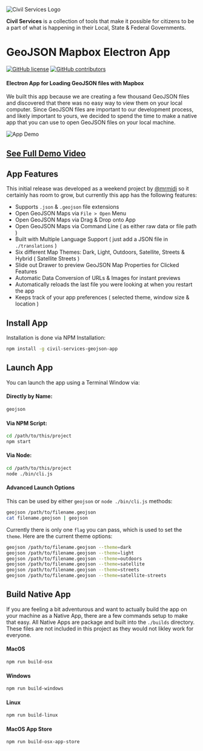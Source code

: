 ![Civil Services Logo](https://cdn.civil.services/common/github-logo.png "Civil Services Logo")

__Civil Services__ is a collection of tools that make it possible for citizens to be a part of what is happening in their Local, State & Federal Governments.

GeoJSON Mapbox Electron App
===

[![GitHub license](https://img.shields.io/badge/license-MIT-blue.svg?style=flat)](https://raw.githubusercontent.com/CivilServiceUSA/civil-services-geojson-app/master/LICENSE)  [![GitHub contributors](https://img.shields.io/github/contributors/CivilServiceUSA/civil-services-geojson-app.svg)](https://github.com/CivilServiceUSA/civil-services-geojson-app/graphs/contributors)

#### Electron App for Loading GeoJSON files with Mapbox

We built this app because we are creating a few thousand GeoJSON files and discovered that there was no easy way to view them on your local computer. Since GeoJSON files are important to our development process, and likely important to yours, we decided to spend the time to make a native app that you can use to open GeoJSON files on your local machine.

![App Demo](resources/app-demo.gif "App Demo")

## [See Full Demo Video](https://vimeo.com/202877564)

App Features
---

This initial release was developed as a weekend project by [@mrmidi](https://twitter.com/mrmidi) so it certainly has room to grow, but currently this app has the following features:

* Supports `.json` & `.geojson` file extensions
* Open GeoJSON Maps via `File > Open` Menu
* Open GeoJSON Maps via Drag & Drop onto App
* Open GeoJSON Maps via Command Line ( as either raw data or file path )
* Built with Multiple Language Support ( just add a JSON file in `./translations` )
* Six different Map Themes: Dark, Light, Outdoors, Satellite, Streets & Hybrid ( Satellite Streets )
* Slide out Drawer to preview GeoJSON Map Properties for Clicked Features
* Automatic Data Conversion of URLs & Images for instant previews
* Automatically reloads the last file you were looking at when you restart the app
* Keeps track of your app preferences ( selected theme, window size & location )

Install App
---

Installation is done via NPM Installation:

```bash
npm install -g civil-services-geojson-app
```

Launch App
---

You can launch the app using a Terminal Window via:

#### Directly by Name:

```bash
geojson
```

#### Via NPM Script:

```bash
cd /path/to/this/project
npm start
```

#### Via Node:
 
 ```bash
 cd /path/to/this/project
 node ./bin/cli.js
 ```

#### Advanced Launch Options

This can be used by either `geojson` or `node ./bin/cli.js` methods:

```bash
geojson /path/to/filename.geojson
cat filename.geojson | geojson
```

Currently there is only one `flag` you can pass, which is used to set the `theme`.  Here are the current theme options:

```bash
geojson /path/to/filename.geojson --theme=dark
geojson /path/to/filename.geojson --theme=light
geojson /path/to/filename.geojson --theme=outdoors
geojson /path/to/filename.geojson --theme=satellite
geojson /path/to/filename.geojson --theme=streets
geojson /path/to/filename.geojson --theme=satellite-streets
```

Build Native App
---

If you are feeling a bit adventurous and want to actually build the app on your machine as a Native App, there are a few commands setup to make that easy.  All Native Apps are package and built into the `./builds` directory.  These files are not included in this project as they would not likley work for everyone.

#### MacOS

```bash
npm run build-osx
```

#### Windows

```bash
npm run build-windows
```

#### Linux

```bash
npm run build-linux
```

#### MacOS App Store

```bash
npm run build-osx-app-store
```

